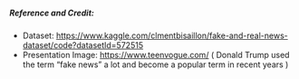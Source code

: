 ##### Reference and Credit:

- Dataset: https://www.kaggle.com/clmentbisaillon/fake-and-real-news-dataset/code?datasetId=572515
- Presentation Image: https://www.teenvogue.com/ ( Donald Trump used the term “fake news” a lot and become a popular term in recent years )   

